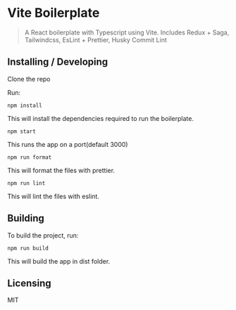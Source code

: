 # Vite Boilerplate

> A React boilerplate with Typescript using Vite. Includes Redux + Saga, Tailwindcss, EsLint + Prettier, Husky Commit Lint

## Installing / Developing

Clone the repo

Run:

```shell
npm install
```

This will install the dependencies required to run the boilerplate.

```shell
npm start
```

This runs the app on a port(default 3000)


```shell
npm run format
```

This will format the files with prettier.

```shell
npm run lint
```

This will lint the files with eslint.

## Building

To build the project, run:

```shell
npm run build
```

This will build the app in dist folder.

## Licensing

MIT
